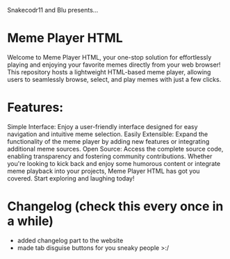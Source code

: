 Snakecodr11 and Blu presents...
# Meme Player HTML

Welcome to Meme Player HTML, your one-stop solution for effortlessly playing and enjoying your favorite memes directly from your web browser! This repository hosts a lightweight HTML-based meme player, allowing users to seamlessly browse, select, and play memes with just a few clicks.

# Features:

Simple Interface: Enjoy a user-friendly interface designed for easy navigation and intuitive meme selection.
Easily Extensible: Expand the functionality of the meme player by adding new features or integrating additional meme sources.
Open Source: Access the complete source code, enabling transparency and fostering community contributions.
Whether you're looking to kick back and enjoy some humorous content or integrate meme playback into your projects, Meme Player HTML has got you covered. Start exploring and laughing today!

# Changelog (check this every once in a while)
- added changelog part to the website
- made tab disguise buttons for you sneaky people >:/
